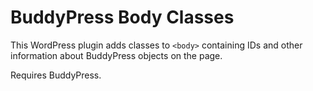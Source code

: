 # BuddyPress Body Classes

This WordPress plugin adds classes to `<body>` containing IDs and other information about BuddyPress objects on the page.

Requires BuddyPress.

